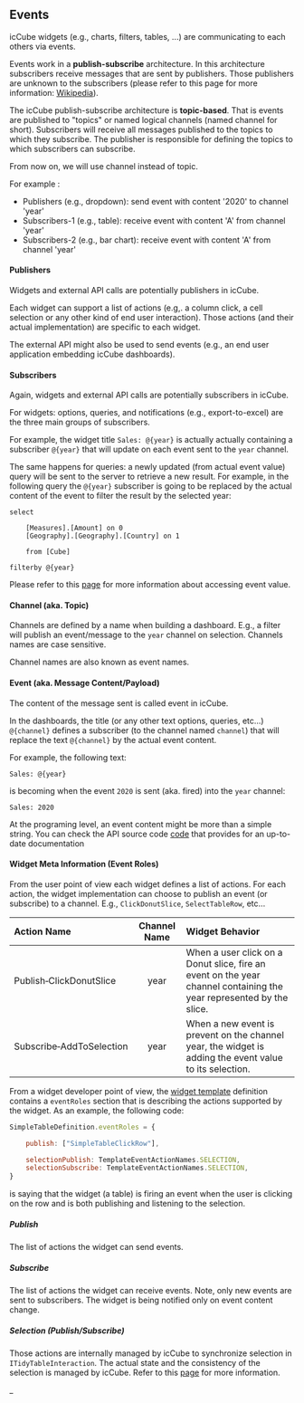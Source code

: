 ## Events

icCube widgets (e.g., charts, filters, tables, ...) are communicating to each others via events.

Events work in a **publish-subscribe** architecture. In this architecture subscribers receive messages that are sent by
publishers. Those publishers are unknown to the subscribers (please refer to this page for more information:
[Wikipedia](https://en.wikipedia.org/wiki/Publish%E2%80%93subscribe_pattern)).

The icCube publish-subscribe architecture is **topic-based**. That is events are published to "topics" or named logical
channels (named channel for short). Subscribers will receive all messages published to the topics to which they
subscribe. The publisher is responsible for defining the topics to which subscribers can subscribe.

From now on, we will use channel instead of topic.

For example :

- Publishers (e.g., dropdown): send event with content '2020' to channel 'year'
- Subscribers-1 (e.g., table): receive event with content 'A' from channel 'year'
- Subscribers-2 (e.g., bar chart): receive event with content 'A' from channel 'year'

#### Publishers

Widgets and external API calls are potentially publishers in icCube.

Each widget can support a list of actions (e.g,. a column click, a cell selection or any other kind of end user
interaction). Those actions (and their actual implementation) are specific to each widget.

The external API might also be used to send events (e.g., an end user application embedding icCube dashboards).

#### Subscribers

Again, widgets and external API calls are potentially subscribers in icCube.

For widgets: options, queries, and notifications (e.g., export-to-excel) are the three main groups of subscribers.

For example, the widget title `Sales: @{year}` is actually actually containing a subscriber `@{year}` that will update
on each event sent to the `year` channel.

The same happens for queries: a newly updated (from actual event value) query will be sent to the server to retrieve a
new result. For example, in the following query the `@{year}` subscriber is going to be replaced by the actual content
of the event to filter the result by the selected year:

```
select 

    [Measures].[Amount] on 0
    [Geography].[Geography].[Country] on 1
    
    from [Cube]
    
filterby @{year}
```

Please refer to this [page](../../interactions/Events.md) for more information about accessing event value.

#### Channel (aka. Topic)

Channels are defined by a name when building a dashboard. E.g., a filter will publish an event/message to the
`year` channel on selection. Channels names are case sensitive.

Channel names are also known as event names.

#### Event (aka. Message Content/Payload)

The content of the message sent is called event in icCube.

In the dashboards, the title (or any other text options, queries, etc...) `@{channel}` defines a subscriber
(to the channel named `channel`) that will replace the text `@{channel}` by the actual event content.

For example, the following text:

```
Sales: @{year}
```

is becoming when the event `2020` is sent (aka. fired) into the `year` channel:

```
Sales: 2020
```

At the programing level, an event content might be more than a simple string. You can check the API source
code [code](https://github.com/ic3-software/ic3-reporting-api/blob/master/src/IcEvent.ts) that provides for an
up-to-date documentation

#### Widget Meta Information (Event Roles)

From the user point of view each widget defines a list of actions. For each action, the widget implementation can choose
to publish an event (or subscribe) to a channel. E.g.,  `ClickDonutSlice`, `SelectTableRow`, etc...

| Action Name                    | Channel Name  | Widget Behavior |
| :---                           | :---:         | :---            |
| Publish&#8209;ClickDonutSlice  | year          | When a user click on a Donut slice, fire an event on the year channel containing the year represented by the slice. |
| Subscribe&#8209;AddToSelection | year          | When a new event is prevent on the channel year, the widget is adding the event value to its selection. |

From a widget developer point of view, the [widget template](./WidgetTemplate.md) definition contains a `eventRoles`
section that is describing the actions supported by the widget. As an example, the following code:

```javascript
SimpleTableDefinition.eventRoles = {

    publish: ["SimpleTableClickRow"],

    selectionPublish: TemplateEventActionNames.SELECTION,
    selectionSubscribe: TemplateEventActionNames.SELECTION,
}
```

is saying that the widget (a table) is firing an event when the user is clicking on the row and is both publishing and
listening to the selection.

##### Publish

The list of actions the widget can send events.

##### Subscribe

The list of actions the widget can receive events. Note, only new events are sent to subscribers. The widget is being
notified only on event content change.

##### Selection (Publish/Subscribe)

Those actions are internally managed by icCube to synchronize selection in `ITidyTableInteraction`. The actual state and
the consistency of the selection is managed by icCube. Refer to this [page](./Interactions.md) for more information.

_

